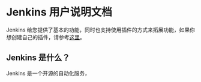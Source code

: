 # Jenkins 用户说明文档

Jenkins 给您提供了基本的功能，同时也支持使用插件的方式来拓展功能，如果你想创建自己的插件，请参考[这里](http://jenkins.io/doc/developer/)。

## Jenkins 是什么？

Jenkins 是一个开源的自动化服务，
